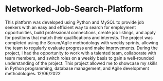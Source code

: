 # Networked-Job-Search-Platform

This platform was developed using Python and MySQL to provide job seekers with an easy and efficient way to search for employment opportunities, build professional connections, create job listings, and apply for positions that match their qualifications and interests. The project was completed using the Scrum/Agile methodology with weekly sprints, allowing the team to regularly evaluate progress and make improvements. During the project, I had the opportunity to work with a talented team, collaborate with team members, and switch roles on a weekly basis to gain a well-rounded understanding of the project. This project allowed me to showcase my skills in Python programming, database management, and Agile development methodologies. 12/06/2022
